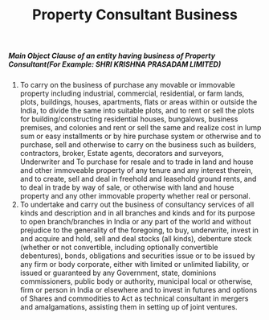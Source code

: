 ﻿---
title: "Property Consultant Business"
weight: 356
layout: docs
---

##### Main Object Clause of an entity having business of Property Consultant(For Example: SHRI KRISHNA PRASADAM LIMITED)


1. To carry on the business of purchase any movable or immovable property including industrial, commercial, residential, or farm lands, plots, buildings, houses, apartments, flats or areas within or outside the India, to divide the same into suitable plots, and to rent or sell the plots for building/constructing residential houses, bungalows, business premises, and colonies and rent or sell the same and realize cost in lump sum or easy installments or by hire purchase system or otherwise and to purchase, sell and otherwise to carry on the business such as builders, contractors, broker, Estate agents, decorators and surveyors, Underwriter and To purchase for resale and to trade in land and house and other immoveable property of any tenure and any interest therein, and to create, sell and deal in freehold and leasehold ground rents, and to deal in trade by way of sale, or otherwise with land and house property and any other immovable property whether real or personal.
2. To undertake and carry out the business of consultancy services of all kinds and description and in all branches and kinds and for its purpose to open branch/branches in India or any part of the world and without prejudice to the generality of the foregoing, to buy, underwrite, invest in and acquire and hold, sell and deal stocks (all kinds), debenture stock (whether or not convertible, including optionally convertible debentures), bonds, obligations and securities issue or to be issued by any firm or body corporate, either with limited or unlimited liability, or issued or guaranteed by any Government, state, dominions commissioners, public body or authority, municipal local or otherwise, firm or person in India or elsewhere and to invest in futures and options of Shares and commodities to Act as technical consultant in mergers and amalgamations, assisting them in setting up of joint ventures.
